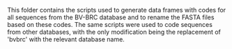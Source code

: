 This folder contains the scripts used to generate data frames with codes for all sequences from the BV-BRC database and to rename the FASTA files based on these codes. 
The same scripts were used to code sequences from other databases, with the only modification being the replacement of 'bvbrc' with the relevant database name.

